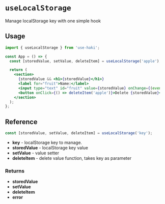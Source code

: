 # `useLocalStorage`

Manage localStorage key with one simple hook

## Usage

```jsx
import { useLocalStorage } from 'use-haki';

const App = () => {
  const [storedValue, setValue, deleteItem] = useLocalStorage('apple');

  return (
    <section>
      {storedValue && <h1>{storedValue}</h1>}
      <label for="fruit">Name:</label>
      <input type="text" id="fruit" value={storedValue} onChange={(event) => setValue(event.target.value)} />
      <button onClick={() => deleteItem('apple')}>Delete {storedValue}</button>
    </section>
  );
};
```

## Reference

```ts
const [storedValue, setValue, deleteItem] = useLocalStorage('key');
```

- **key** - localStorage key to manage.
- **storedValue** - localStorage key value
- **setValue** - value setter
- **deleteItem** - delete value function, takes key as parameter

### Returns

- **storedValue**
- **setValue**
- **deleteItem**
- **error**
